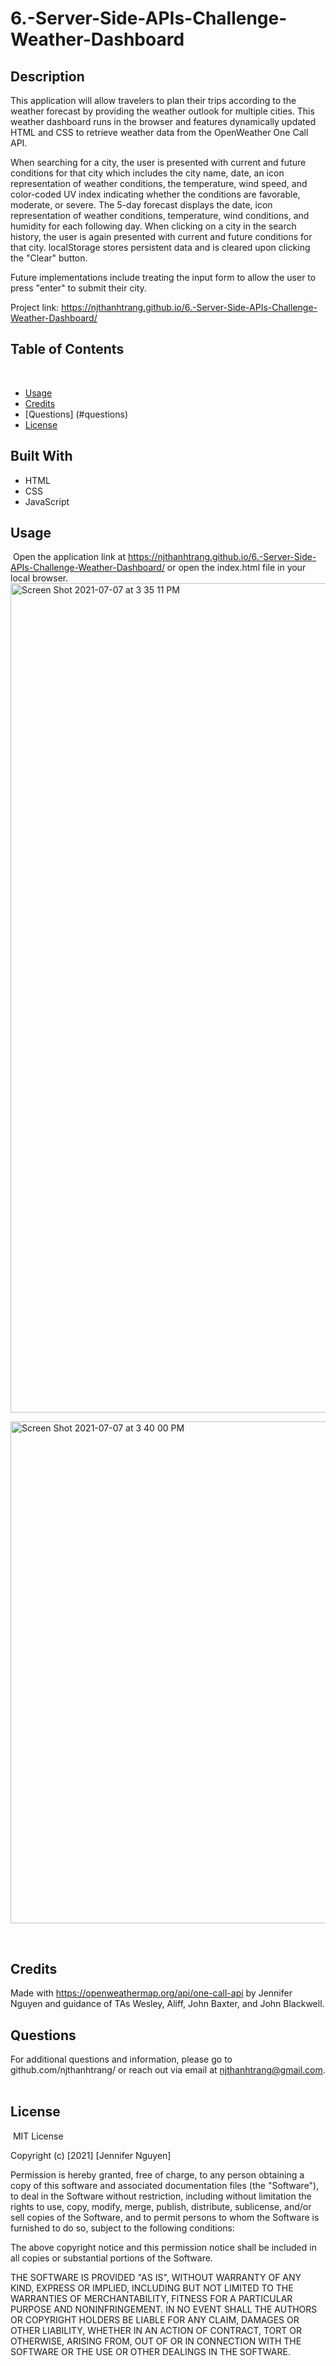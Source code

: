 # 6.-Server-Side-APIs-Challenge-Weather-Dashboard
## Description 

​This application will allow travelers to plan their trips according to the weather forecast by providing the weather outlook for multiple cities. This weather dashboard runs in the browser and features dynamically updated HTML and CSS to retrieve weather data from the OpenWeather One Call API.

 When searching for a city, the user is presented with current and future conditions for that city which includes the city name, date, an icon representation of weather conditions, the temperature, wind speed, and color-coded UV index indicating whether the conditions are favorable, moderate, or severe. The 5-day forecast displays the date, icon representation of weather conditions, temperature, wind conditions, and humidity for each following day. When clicking on a city in the search history, the user is again presented with current and future conditions for that city. localStorage stores persistent data and is cleared upon clicking the "Clear" button.

Future implementations include treating the input form to allow the user to press "enter" to submit their city.

Project link: https://njthanhtrang.github.io/6.-Server-Side-APIs-Challenge-Weather-Dashboard/
​
## Table of Contents
​
* [Usage](#usage)
* [Credits](#credits)
* [Questions] (#questions)
* [License](#license)

## Built With
* HTML
* CSS
* JavaScript
​
## Usage 
​
Open the application link at https://njthanhtrang.github.io/6.-Server-Side-APIs-Challenge-Weather-Dashboard/
or open the index.html file in your local browser.
​
<img width="1327" alt="Screen Shot 2021-07-07 at 3 35 11 PM" src="https://user-images.githubusercontent.com/77700824/124837023-ec446500-df38-11eb-8c30-044ea5f53f4a.png">

<img width="803" alt="Screen Shot 2021-07-07 at 3 40 00 PM" src="https://user-images.githubusercontent.com/77700824/124837407-9ae8a580-df39-11eb-9480-606942a2b598.png">

​
​
## Credits
​Made with https://openweathermap.org/api/one-call-api by Jennifer Nguyen and guidance of TAs Wesley, Aliff, John Baxter, and John Blackwell.

## Questions
For additional questions and information, please go to github.com/njthanhtrang/
or reach out via email at njthanhtrang@gmail.com.
​
## License
​
MIT License

Copyright (c) [2021] [Jennifer Nguyen]

Permission is hereby granted, free of charge, to any person obtaining a copy
of this software and associated documentation files (the "Software"), to deal
in the Software without restriction, including without limitation the rights
to use, copy, modify, merge, publish, distribute, sublicense, and/or sell
copies of the Software, and to permit persons to whom the Software is
furnished to do so, subject to the following conditions:

The above copyright notice and this permission notice shall be included in all
copies or substantial portions of the Software.

THE SOFTWARE IS PROVIDED "AS IS", WITHOUT WARRANTY OF ANY KIND, EXPRESS OR
IMPLIED, INCLUDING BUT NOT LIMITED TO THE WARRANTIES OF MERCHANTABILITY,
FITNESS FOR A PARTICULAR PURPOSE AND NONINFRINGEMENT. IN NO EVENT SHALL THE
AUTHORS OR COPYRIGHT HOLDERS BE LIABLE FOR ANY CLAIM, DAMAGES OR OTHER
LIABILITY, WHETHER IN AN ACTION OF CONTRACT, TORT OR OTHERWISE, ARISING FROM,
OUT OF OR IN CONNECTION WITH THE SOFTWARE OR THE USE OR OTHER DEALINGS IN THE
SOFTWARE.
​
​
